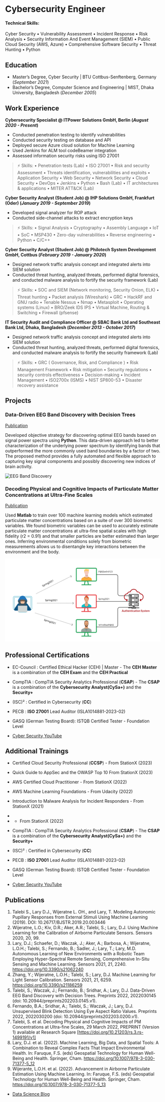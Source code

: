 # Cybersecurity Engineer

#### Technical Skills: 
Cyber Security • Vulnerability Assessment • Incident Response • Risk Analysis • Security Information And Event Management (SIEM) • Public Cloud Security (AWS, Azure) • Comprehensive Software Security • Threat Hunting • Python

## Education
- Master’s Degree, Cyber Security | BTU Cottbus-Senftenberg, Germany (_September 2021_)								       		
- Bachelor’s Degree, Computer Science and Engineering	| MIST, Dhaka University, Bangladesh (_December 2005_)	 			        		


## Work Experience
**Cybersecurity Specialist @ ITPower Solutions GmbH, Berlin (_August 2020 - Present_)**
- Conducted penetration testing to identify vulnerabilities
- Conducted security testing on database and API
- Deployed secure Azure cloud solution for Machine Learning
- Used Jenkins for ALM tool codeBeamer integration
- Assessed information security risks using ISO 27001
  
> ⚡ Skills:
> • Penetration tests (Lab) • ISO 27001 • Risk and security Assessment • Threats identification, vulnerabilities and exploits • Application Security • Web Security • Network Security • Cloud Security • DevOps • Jenkins • Python • Bash (Lab) • IT architectures & applications • MITER ATT&CK (Lab)

**Cyber Security Analyst (Student Job) @ IHP Solutions GmbH, Frankfurt (Oder) (_January 2019 - September 2019_)**
- Developed signal analyzer for ROP attack
- Conducted side-channel attacks to extract encryption keys

> ⚡ Skills:
> • Signal Analysis • Cryptography • Assembly Language • IoT • SoC • MSP430 • Zero-day vulnerabilities • Reverse engineering • Python • C/C++

**Cyber Security Analyst (Student Job) @ Philotech System Development GmbH, Cottbus (_February 2019 - January 2020_)**
- Designed network traffic analysis concept and integrated alerts into SIEM solution
- Conducted threat hunting, analyzed threats, performed digital forensics, and conducted malware analysis to fortify the security framework (Lab)

> ⚡ Skills:
> • SOC and SIEM (Network monitoring, Security Onion, ELK) • Threat hunting • Packet analysis (Wireshark) • GRC • HackRF and GNU radio • Tenable Nessus • Nmap • Metasploit • Operating systems (Linux) • BRO/Zeek IDS IPS • Virtual Machine, Routing & Switching • Firewall (pfsense)

**IT Security Audit and Compliance Officer @ SBAC Bank Ltd and Southeast Bank Ltd, Dhaka, Bangladesh (_December 2013 - October 2017_)**
- Designed network traffic analysis concept and integrated alerts into SIEM solution
- Conducted threat hunting, analyzed threats, performed digital forensics, and conducted malware analysis to fortify the security framework (Lab)

> ⚡ Skills:
> • GRC ( Governance, Risk, and Compliance ) • Risk Management Framework • Risk mitigation • Security regulations • security controls effectiveness • Decision-making • Incident Management • ISO2700x (ISMS) • NIST SP800-53 • Disaster recovery assistance

## Projects
### Data-Driven EEG Band Discovery with Decision Trees
[Publication](https://www.mdpi.com/1424-8220/22/8/3048)

Developed objective strategy for discovering optimal EEG bands based on signal power spectra using **Python**. This data-driven approach led to better characterization of the underlying power spectrum by identifying bands that outperformed the more commonly used band boundaries by a factor of two. The proposed method provides a fully automated and flexible approach to capturing key signal components and possibly discovering new indices of brain activity.

![EEG Band Discovery](/assets/img/eeg_band_discovery.jpeg)

### Decoding Physical and Cognitive Impacts of Particulate Matter Concentrations at Ultra-Fine Scales
[Publication](https://www.mdpi.com/1424-8220/22/11/4240)

Used **Matlab** to train over 100 machine learning models which estimated particulate matter concentrations based on a suite of over 300 biometric variables. We found biometric variables can be used to accurately estimate particulate matter concentrations at ultra-fine spatial scales with high fidelity (r2 = 0.91) and that smaller particles are better estimated than larger ones. Inferring environmental conditions solely from biometric measurements allows us to disentangle key interactions between the environment and the body.

![Bike Study](/assets/img/17bdbbc66c5924d99823be70e98832ed.png)

## Professional Certifications
- EC-Council : Certified Ethical Hacker (CEH) | Master - The **CEH Master** is a combination of the **CEH Exam** and the **CEH Practical**
- CompTIA : CompTIA Security Analytics Professional (**CSAP**) - The **CSAP** is a combination of the **Cybersecurity Analyst(CySa+)** and the **Security+**
- (ISC)² : Certified in Cybersecurity (**CC**)
- PECB : **ISO 27001** Lead Auditor (ISLA1014881-2023-02)
- GASQ (German Testing Board): ISTQB Certified Tester - Foundation Level

- [Cyber Security YouTube](https://www.youtube.com/channel/UCZ39vC9u72_8X5LHB647aSQ)

## Additional Trainings
- Certified Cloud Security Professional (**CCSP**) - From StationX (2023) 
- Quick Guide to AppSec and the OWASP Top 10 From StationX (2023)
- AWS Certified Cloud Practitioner - From StationX (2022)
- AWS Machine Learning Foundations - From Udacity (2022) 
- Introduction to Malware Analysis for Incident Responders - From StationX (2021)
- 
- - From StationX (2022)
- CompTIA : CompTIA Security Analytics Professional (**CSAP**) - The **CSAP** is a combination of the **Cybersecurity Analyst(CySa+)** and the **Security+**
- (ISC)² : Certified in Cybersecurity (**CC**)
- PECB : **ISO 27001** Lead Auditor (ISLA1014881-2023-02)
- GASQ (German Testing Board): ISTQB Certified Tester - Foundation Level

- [Cyber Security YouTube](https://www.youtube.com/channel/UCZ39vC9u72_8X5LHB647aSQ)

## Publications
1. Talebi S., Lary D.J., Wijeratne L. OH., and Lary, T. Modeling Autonomic Pupillary Responses from External Stimuli Using Machine Learning (2019). DOI: 10.26717/BJSTR.2019.20.003446
2. Wijeratne, L.O.; Kiv, D.R.; Aker, A.R.; Talebi, S.; Lary, D.J. Using Machine Learning for the Calibration of Airborne Particulate Sensors. Sensors 2020, 20, 99.
3. Lary, D.J.; Schaefer, D.; Waczak, J.; Aker, A.; Barbosa, A.; Wijeratne, L.O.H.; Talebi, S.; Fernando, B.; Sadler, J.; Lary, T.; Lary, M.D. Autonomous Learning of New Environments with a Robotic Team Employing Hyper-Spectral Remote Sensing, Comprehensive In-Situ Sensing and Machine Learning. Sensors 2021, 21, 2240. https://doi.org/10.3390/s21062240
4. Zhang, Y.; Wijeratne, L.O.H.; Talebi, S.; Lary, D.J. Machine Learning for Light Sensor Calibration. Sensors 2021, 21, 6259. https://doi.org/10.3390/s21186259
5. Talebi, S.; Waczak, J.; Fernando, B.; Sridhar, A.; Lary, D.J. Data-Driven EEG Band Discovery with Decision Trees. Preprints 2022, 2022030145 (doi: 10.20944/preprints202203.0145.v1).
6. Fernando, B.A.; Sridhar, A.; Talebi, S.; Waczak, J.; Lary, D.J. Unsupervised Blink Detection Using Eye Aspect Ratio Values. Preprints 2022, 2022030200 (doi: 10.20944/preprints202203.0200.v1).
7. Talebi, S. et al. Decoding Physical and Cognitive Impacts of PM Concentrations at Ultra-fine Scales, 29 March 2022, PREPRINT (Version 1) available at Research Square [https://doi.org/10.21203/rs.3.rs-1499191/v1]
8. Lary, D.J. et al. (2022). Machine Learning, Big Data, and Spatial Tools: A Combination to Reveal Complex Facts That Impact Environmental Health. In: Faruque, F.S. (eds) Geospatial Technology for Human Well-Being and Health. Springer, Cham. https://doi.org/10.1007/978-3-030-71377-5_12
9. Wijerante, L.O.H. et al. (2022). Advancement in Airborne Particulate Estimation Using Machine Learning. In: Faruque, F.S. (eds) Geospatial Technology for Human Well-Being and Health. Springer, Cham. https://doi.org/10.1007/978-3-030-71377-5_13

- [Data Science Blog](https://medium.com/@shawhin)

